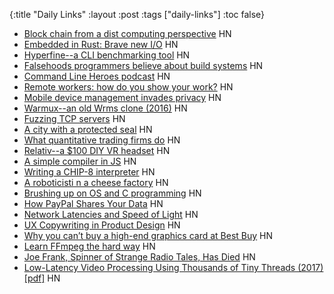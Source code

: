 {:title "Daily Links"
 :layout :post
 :tags  ["daily-links"]
 :toc false}

* [Block chain from a dist computing perspective](https://news.ycombinator.com/item?id=16191506) HN
* [Embedded in Rust: Brave new I/O](https://news.ycombinator.com/item?id=16189088) HN
* [Hyperfine--a CLI benchmarking tool](https://news.ycombinator.com/item?id=16193225) HN
* [Falsehoods programmers believe about build systems](https://news.ycombinator.com/item?id=16196899) HN
* [Command Line Heroes podcast](https://news.ycombinator.com/item?id=16194895) HN
* [Remote workers: how do you show your work?](https://news.ycombinator.com/item?id=16197364) HN
* [Mobile device management invades privacy](https://news.ycombinator.com/item?id=16196746) HN
* [Warmux--an old Wrms clone (2016)](https://news.ycombinator.com/item?id=16197431) HN
* [Fuzzing TCP servers](https://news.ycombinator.com/item?id=16197716) HN
* [A city with a protected seal](https://news.ycombinator.com/item?id=16197851) HN
* [What quantitative trading firms do](https://news.ycombinator.com/item?id=16196421) HN
* [Relativ--a $100 DIY VR headset](https://news.ycombinator.com/item?id=16195055) HN
* [A simple compiler in JS](https://news.ycombinator.com/item?id=16196870) HN
* [Writing a CHIP-8 interpreter](https://news.ycombinator.com/item?id=16197162) HN
* [A roboticisti n a cheese factory](https://news.ycombinator.com/item?id=16196703) HN
* [Brushing up on OS and C programming](https://news.ycombinator.com/item?id=16196194) HN
* [How PayPal Shares Your Data](https://news.ycombinator.com/item?id=16196124) HN
* [Network Latencies and Speed of Light](https://news.ycombinator.com/item?id=16194973) HN
* [UX Copywriting in Product Design](https://news.ycombinator.com/item?id=16197570) HN
* [Why you can’t buy a high-end graphics card at Best Buy](https://news.ycombinator.com/item?id=16196694) HN
* [Learn FFmpeg the hard way](https://news.ycombinator.com/item?id=16192813) HN
* [Joe Frank, Spinner of Strange Radio Tales, Has Died](https://news.ycombinator.com/item?id=16195581) HN
* [Low-Latency Video Processing Using Thousands of Tiny Threads (2017) [pdf]](https://news.ycombinator.com/item?id=16197253) HN
